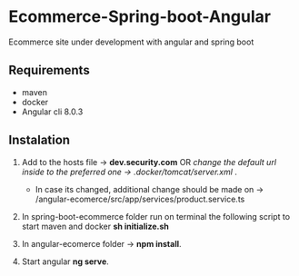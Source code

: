 # Ecommerce-Spring-boot-Angular
Ecommerce site under development with angular and spring boot

## Requirements

- maven
- docker
- Angular cli 8.0.3


## Instalation

1. Add to the hosts file -> **dev.security.com** OR *change the default url inside to the preferred one -> .docker/tomcat/server.xml* .
   - In case its changed, additional change should be made on -> /angular-ecomerce/src/app/services/product.service.ts


1. In spring-boot-ecommerce folder run on terminal the following script to start maven and docker **sh initialize.sh**

1. In angular-ecomerce folder ->  **npm install**.

1. Start angular **ng serve**.
